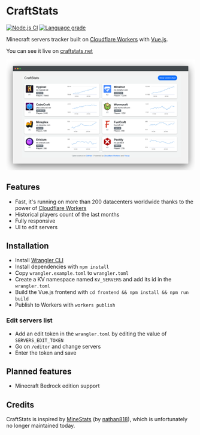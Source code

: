 # CraftStats

[![Node.js CI](https://github.com/MrMicky-FR/CraftStats/actions/workflows/tests.yml/badge.svg)](https://github.com/MrMicky-FR/CraftStats/actions/workflows/tests.yml)
[![Language grade](https://img.shields.io/lgtm/grade/javascript/github/MrMicky-FR/CraftStats.svg?logo=lgtm&logoWidth=18&label=code%20quality)](https://lgtm.com/projects/g/MrMicky-FR/CraftStats/context:javascript)

Minecraft servers tracker built on [Cloudflare Workers](https://workers.cloudflare.com/) with [Vue.js](https://vuejs.org/).

You can see it live on [craftstats.net](https://craftstats.net)

![Screenshot](screenshot.png)

## Features

* Fast, it's running on more than 200 datacenters worldwide thanks to the power of [Cloudflare Workers](https://workers.cloudflare.com/)
* Historical players count of the last months
* Fully responsive
* UI to edit servers

## Installation

* Install [Wrangler CLI](https://developers.cloudflare.com/workers/cli-wrangler/install-update)
* Install dependencies with `npm install`
* Copy `wrangler.example.toml` to `wrangler.toml`
* Create a KV namespace named `KV_SERVERS` and add its id in the `wrangler.toml`
* Build the Vue.js frontend with `cd frontend && npm install && npm run build`
* Publish to Workers with `workers publish`

### Edit servers list

* Add an edit token in the `wrangler.toml` by editing the value of `SERVERS_EDIT_TOKEN` 
* Go on `/editor` and change servers
* Enter the token and save

## Planned features

* Minecraft Bedrock edition support

## Credits

CraftStats is inspired by [MineStats](https://github.com/nathan818fr/minestats) (by [nathan818](https://github.com/nathan818fr)),
which is unfortunately no longer maintained today.
